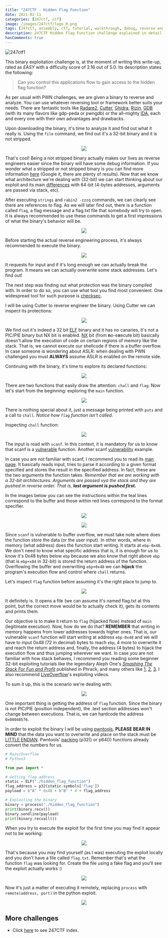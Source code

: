 ```yaml
---
title: "247CTF - Hidden Flag Function"
date: 2021-02-11
categories: [247ctf, ctf]
image: /images/247ctf/logo_0.png
tags: [247ctf, assembly, ctf, tutorial, walkthrough, debug, reverse engineering, exploiting, pwn, binary exploitation, hidden flag function]
description: 247CTF Hidden Flag Function challenge explained in detail. We will see how to solve the challenge and understand the underlying concepts.
hasComments: true
---
```


![247ctf1](/images/247ctf/pwnable/hidden_flag_function/description.png)

This binary exploitation challenge is, at the moment of writing this write-up, rated as *EASY* with a difficulty score of 2.16 out of 5.0. Its description states the following:

> Can you control this applications flow to gain access to the hidden flag function?

As per usual with PWN challenges, we are given a binary to reverse and analyze. You can use whatever reversing tool or framework better suits your needs. There are fantastic tools like [Radare2](https://rada.re/n/), [Cutter](https://cutter.re/), [Ghidra](https://ghidra-sre.org/), [Rizin](https://rizin.re/), [GDB](https://www.gnu.org/software/gdb/) (with its many flavors like gdp-peda or pwngdb) or the all-mighty [IDA](https://www.hex-rays.com/products/ida/), each and every one with their own advantages and drawbacks. 

Upon downloading the binary, it's time to analyze it and find out what it really is. Using the `file` command, we find out it's a <yellow>32-bit</yellow> binary and it is <yellow>not stripped</yellow>. 

<p align="center">
	<img src="/images/247ctf/pwnable/hidden_flag_function/file_command.png">
</p>

That's cool! Being a not stripped binary actually makes our lives as reverse engineers easier since the binary will have some debug information. If you wonder what a stripped or not stripped binary is you can find more information [here](https://stackoverflow.com/questions/22682151/difference-between-a-stripped-binary-and-a-non-stripped-binary-in-linux#:~:text=1%20Answer&text=Although%20you%20have%20found%20your,debugging%20information%20built%20into%20it.&text=Whereas%20Strip%20binaries%20generally%20remove,the%20size%20of%20the%20exe.) (Google it, there are plenty of results). Now that we know what architecture we're dealing with (32-bit) we can start thinking about our exploit and its main [differences](https://security.stackexchange.com/questions/169291/x32-vs-x64-reverse-engineering-and-exploit-development) with 64-bit (4-bytes addresses, arguments are passed via stack, etc).

After executing `strings` and `rabin2 -zzzq` commands, we can clearly see there are references to flag. As we will later find out, there is a function called `flag`, a flag message and a flag.txt file that somebody will try to open. It is always recommended to use these commands to get a first impressions of what the binary's behavior will be.

<p align="center">
	<img src="/images/247ctf/pwnable/hidden_flag_function/strings_rabin2_command.png">
</p>

Before starting the actual reverse engineering process, it's always recommended to execute the binary.

<p align="center">
	<img src="/images/247ctf/pwnable/hidden_flag_function/1st_execution.png">
</p>

It requests for input and if it's long enough we can actually break the program. It means we can actually overwrite some stack addresses. Let's find out!

The next step was finding out what protection was the binary compiled with. In order to do so, you can use what tool you find most convenient. One widespread tool for such purpose is [checksec](https://github.com/slimm609/checksec.sh).

I will be using Cutter to reverse engineer the binary. Using Cutter we can inspect its protections:

<p align="center">
	<img src="/images/247ctf/pwnable/hidden_flag_function/protections.png">
</p>

We find out it's indeed a 32 bit [ELF](https://es.wikipedia.org/wiki/Executable_and_Linkable_Format) binary and it has no canaries, it's not a PIC/PIE binary but NX bit is enabled. [NX](https://en.wikipedia.org/wiki/NX_bit) bit (from **n**o-e**x**ecute bit) basically doesn't allow the execution of code on certain regions of memory like the stack. That is, we cannot execute our shellcode if there is a buffer overflow. In case someone is wondering about ASLR: when dealing with PWN challenged you must **ALWAYS** assume ASLR is enabled on the remote side. 

Continuing with the binary, it's time to explore its declared functions:

<p align="center">
	<img src="/images/247ctf/pwnable/hidden_flag_function/functions.png">
</p>

There are two functions that easily draw the attention: `chall` and `flag`. Now let's start from the beginning: exploring the `main` function.

<p align="center">
	<img src="/images/247ctf/pwnable/hidden_flag_function/main.png">
</p>

There is nothing special about it, just a message being printed with `puts` and a call to `chall`. *Notice how `flag` function isn't called.* 

Inspecting `chall` function:

<p align="center">
	<img src="/images/247ctf/pwnable/hidden_flag_function/chall_function.png">
</p>

The input is read with `scanf`. In this context, it is mandatory for us to know that scanf is a [vulnerable](https://stackoverflow.com/questions/1621394/how-to-prevent-scanf-causing-a-buffer-overflow-in-c) function. Another scanf [vulnerability](https://dhavalkapil.com/blogs/Buffer-Overflow-Exploit/) example.

In case you are not familiar with scanf, I recommend you to read its [man page](https://man7.org/linux/man-pages/man3/scanf.3.html). It basically reads input, tries to parse it according to a given format specified and stores the result in the specified address. In fact, these are the two arguments the function takes. *Remember that we are working with a 32-bit architectures. Arguments are passed vya the stack and they are pushed in reverse order. That is, **last argument is pushed first.***

In the images below you can see the instructions within the <blue>teal</blue> lines correspond to the buffer and those within <red>red</red> lines correspond to the format specifier. 

<p align="center">
	<img src="/images/247ctf/pwnable/hidden_flag_function/variables_0.png">
</p>

<p align="center">
	<img src="/images/247ctf/pwnable/hidden_flag_function/variables_1.png">
</p>

Since `scanf` is vulnerable to buffer overflow, we must take note where does the function store the data (or the user input). In other words, where in memory (what address) does the function start writing. It starts at `ebp-0x48`. We don't need to know what specific address that is, it is enough for us to know it's 0x48 bytes below `ebp` because we also know that right above `ebp` (that is `ebp+x04` <yellow>in 32-bit</yellow>) is stored the return address of the function. Overflowing the buffer and overwriting `ebp+0x48`  we can **<gold>hijack</gold>** the program's execution flow and control where `chall` returns. 

Let's inspect `flag` function before assuming it's the right place to jump to.

<p align="center">
	<img src="/images/247ctf/pwnable/hidden_flag_function/flag_function.png">
</p>

It definitely is. It opens a file (we can assume it's named flag.txt at this point, but the correct move would be to actually check it), gets its contents and prints them.

Our objective is to make it return to `flag` (hijacked flow) instead of `main` (legitimate execution). Now, how do we do that? **REMEMBER** that <yellow>writing</yellow> in memory happens from <red>lower addresses towards higher ones</red>. That is, our vulnerable `scanf` function will start writing at address `ebp-0x48` and we will have to input <blue>0x48</blue> (72 in decimal) bytes to reach `ebp`, <blue>4 more</blue> to overwrite it and reach the return address and, finally, the address (4 bytes) to hijack the execution flow and thus jumping wherever we want. In case you are not familiar with how stack behaves, I recommend you reading some beginner 32-bit exploiting tutorials like the legendary Aleph One's *[Smashing The Stack For Fun and Profit](http://phrack.org/issues/49/14.html)* published in Phrack, and many others like [1](https://www.exploit-db.com/docs/english/28475-linux-stack-based-buffer-overflows.pdf), [2](https://www.corelan.be/index.php/2009/07/19/exploit-writing-tutorial-part-1-stack-based-overflows/), [3](https://dhavalkapil.com/blogs/Buffer-Overflow-Exploit/). I also recommend [LiveOverflow](https://www.youtube.com/watch?v=iyAyN3GFM7A&list=PLhixgUqwRTjxglIswKp9mpkfPNfHkzyeN&ab_channel=LiveOverflow)'s exploiting videos. 

To sum it up, this is the scenario we're dealing with:

<p align="center">
	<img src="/images/247ctf/pwnable/hidden_flag_function/stack_behavior.png">
</p>

One important thing is getting the address of `flag` function. Since the binary is not PIC/PIE (position independent), the .text section addresses won't change between executions. That is, we can hardcode the address `0x08048576`. 

In order to exploit the binary I will be using [pwntools](https://github.com/Gallopsled/pwntools). **PLEASE BEAR IN MIND** that the data you want to overwrite and place on the stack must be [LITTLE ENDIAN](https://stackoverflow.com/questions/25938669/is-little-endian-a-byte-or-bit-order-in-x86-architecture#:~:text=IA%2D32%20processors%20are%20%E2%80%9Clittle,from%20the%20least%20significant%20byte.&text=In%20computing%2C%20memory%20commonly%20stores,8%2Dbit%20units%20called%20bytes.). Pwntools' [packing](https://docs.pwntools.com/en/stable/util/packing.html) (p32() or p64()) functions already convert the numbers for us.

```python
# RazviOverflow
# Python3

from pwn import *

# Getting flag address
static = ELF("./hidden_flag_function")
flag_address = p32(static.symbols['flag'])
payload = b"A" * 0x48 + b"B" * 4 + flag_address

# Exploiting the binary
binary = process("./hidden_flag_function")
print(binary.recv())
binary.sendline(payload)
print(binary.recvall())
```
When you try to execute the exploit for the first time you may find it appear not to be working:
<p align="center">
	<img src="/images/247ctf/pwnable/hidden_flag_function/execution_0.png">
</p>

That's because you may find yourself (as I was) executing the exploit locally and you don't have a file called `flag.txt`. Remember that's what the function `flag` was looking for. Create the file using a fake flag and you'll see the exploit actually works :)

<p align="center">
	<img src="/images/247ctf/pwnable/hidden_flag_function/execution_1.png">
</p>

Now it's just a matter of executing it remotely, replacing `process` with `remote(address, port)` in the python exploit.

<p align="center">
	<img src="/images/247ctf/pwnable/hidden_flag_function/exploited.png">
</p>

## More challenges
* Click [here](/247ctf) to see 247CTF index.
